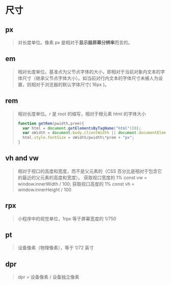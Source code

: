 # 尺寸

## px

> 对长度单位。像素 px 是相对于**显示器屏幕分辨率**而言的。

## em

> 相对长度单位。基准点为父节点字体的大小，即相对于当前对象内文本的字体尺寸（继承父节点字体大小）。如当前对行内文本的字体尺寸未被人为设置，则相对于浏览器的默认字体尺寸( 16px )。

## rem

> 相对长度单位。r 是 root 的缩写，相对于根元素 html 的字体大小
>
> ```js
> function getRem(pwidth,prem){
>   var html = document.getElementsByTagName("html")[0];
>   var oWidth = document.body.clientWidth || document.documentElement.clientWidth;
>   html.style.fontSize = oWidth/pwidth\*prem + "px";
> }
> ```

## vh and vw

> 相对于视口的高度和宽度，而不是父元素的（CSS 百分比是相对于包含它的最近的父元素的高度和宽度）。
> 获取视口宽度的 1% const vw = window.innerWidth / 100;
> 获取视口高度的 1% const vh = window.innerHeight / 100

## rpx

> 小程序中的视觉单位，1rpx 等于屏幕宽度的 1/750

## pt

> 设备像素（物理像素），等于 1/72 英寸

## dpr

> dpr = 设备像素 / 设备独立像素
